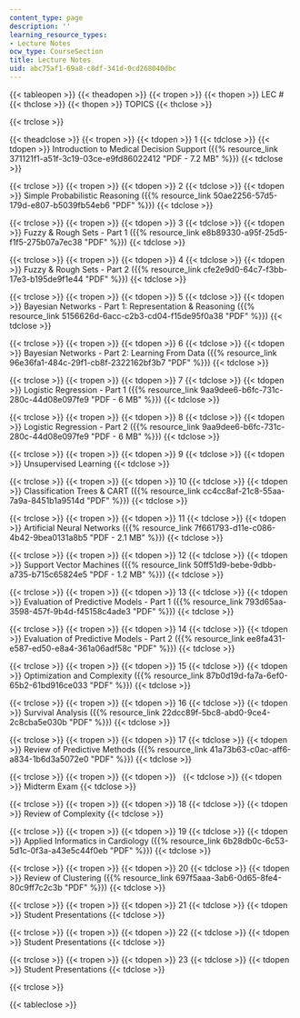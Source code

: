 ```yaml
---
content_type: page
description: ''
learning_resource_types:
- Lecture Notes
ocw_type: CourseSection
title: Lecture Notes
uid: abc75af1-69a8-c8df-341d-0cd268040dbc
---
```


{{< tableopen >}}
{{< theadopen >}}
{{< tropen >}}
{{< thopen >}}
LEC #
{{< thclose >}}
{{< thopen >}}
TOPICS
{{< thclose >}}

{{< trclose >}}

{{< theadclose >}}
{{< tropen >}}
{{< tdopen >}}
1
{{< tdclose >}}
{{< tdopen >}}
Introduction to Medical Decision Support ({{% resource_link 371121f1-a51f-3c19-03ce-e9fd86022412 "PDF - 7.2 MB" %}})
{{< tdclose >}}

{{< trclose >}}
{{< tropen >}}
{{< tdopen >}}
2
{{< tdclose >}}
{{< tdopen >}}
Simple Probabilistic Reasoning ({{% resource_link 50ae2256-57d5-179d-e807-b5039fb54eb6 "PDF" %}})
{{< tdclose >}}

{{< trclose >}}
{{< tropen >}}
{{< tdopen >}}
3
{{< tdclose >}}
{{< tdopen >}}
Fuzzy & Rough Sets - Part 1 ({{% resource_link e8b89330-a95f-25d5-f1f5-275b07a7ec38 "PDF" %}})
{{< tdclose >}}

{{< trclose >}}
{{< tropen >}}
{{< tdopen >}}
4
{{< tdclose >}}
{{< tdopen >}}
Fuzzy & Rough Sets - Part 2 ({{% resource_link cfe2e9d0-64c7-f3bb-17e3-b195de9f1e44 "PDF" %}})
{{< tdclose >}}

{{< trclose >}}
{{< tropen >}}
{{< tdopen >}}
5
{{< tdclose >}}
{{< tdopen >}}
Bayesian Networks - Part 1: Representation & Reasoning ({{% resource_link 5156626d-6acc-c2b3-cd04-f15de95f0a38 "PDF" %}})
{{< tdclose >}}

{{< trclose >}}
{{< tropen >}}
{{< tdopen >}}
6
{{< tdclose >}}
{{< tdopen >}}
Bayesian Networks - Part 2: Learning From Data ({{% resource_link 96e36fa1-484c-29f1-cb8f-2322162bf3b7 "PDF" %}})
{{< tdclose >}}

{{< trclose >}}
{{< tropen >}}
{{< tdopen >}}
7
{{< tdclose >}}
{{< tdopen >}}
Logistic Regression - Part 1 ({{% resource_link 9aa9dee6-b6fc-731c-280c-44d08e097fe9 "PDF - 6 MB" %}})
{{< tdclose >}}

{{< trclose >}}
{{< tropen >}}
{{< tdopen >}}
8
{{< tdclose >}}
{{< tdopen >}}
Logistic Regression - Part 2 ({{% resource_link 9aa9dee6-b6fc-731c-280c-44d08e097fe9 "PDF - 6 MB" %}})
{{< tdclose >}}

{{< trclose >}}
{{< tropen >}}
{{< tdopen >}}
9
{{< tdclose >}}
{{< tdopen >}}
Unsupervised Learning
{{< tdclose >}}

{{< trclose >}}
{{< tropen >}}
{{< tdopen >}}
10
{{< tdclose >}}
{{< tdopen >}}
Classification Trees & CART ({{% resource_link cc4cc8af-21c8-55aa-7a9a-8451b1a9514d "PDF" %}})
{{< tdclose >}}

{{< trclose >}}
{{< tropen >}}
{{< tdopen >}}
11
{{< tdclose >}}
{{< tdopen >}}
Artificial Neural Networks ({{% resource_link 7f661793-d11e-c086-4b42-9bea0131a8b5 "PDF - 2.1 MB" %}})
{{< tdclose >}}

{{< trclose >}}
{{< tropen >}}
{{< tdopen >}}
12
{{< tdclose >}}
{{< tdopen >}}
Support Vector Machines ({{% resource_link 50ff51d9-bebe-9dbb-a735-b715c65824e5 "PDF - 1.2 MB" %}})
{{< tdclose >}}

{{< trclose >}}
{{< tropen >}}
{{< tdopen >}}
13
{{< tdclose >}}
{{< tdopen >}}
Evaluation of Predictive Models - Part 1 ({{% resource_link 793d65aa-3598-457f-9b4d-f45158c4ade3 "PDF" %}})
{{< tdclose >}}

{{< trclose >}}
{{< tropen >}}
{{< tdopen >}}
14
{{< tdclose >}}
{{< tdopen >}}
Evaluation of Predictive Models - Part 2 ({{% resource_link ee8fa431-e587-ed50-e8a4-361a06adf58c "PDF" %}})
{{< tdclose >}}

{{< trclose >}}
{{< tropen >}}
{{< tdopen >}}
15
{{< tdclose >}}
{{< tdopen >}}
Optimization and Complexity ({{% resource_link 87b0d19d-fa7a-6ef0-65b2-61bd916ce033 "PDF" %}})
{{< tdclose >}}

{{< trclose >}}
{{< tropen >}}
{{< tdopen >}}
16
{{< tdclose >}}
{{< tdopen >}}
Survival Analysis ({{% resource_link 22dcc89f-5bc8-abd0-9ce4-2c8cba5e030b "PDF" %}})
{{< tdclose >}}

{{< trclose >}}
{{< tropen >}}
{{< tdopen >}}
17
{{< tdclose >}}
{{< tdopen >}}
Review of Predictive Methods ({{% resource_link 41a73b63-c0ac-aff6-a834-1b6d3a5072e0 "PDF" %}})
{{< tdclose >}}

{{< trclose >}}
{{< tropen >}}
{{< tdopen >}}
 
{{< tdclose >}}
{{< tdopen >}}
Midterm Exam
{{< tdclose >}}

{{< trclose >}}
{{< tropen >}}
{{< tdopen >}}
18
{{< tdclose >}}
{{< tdopen >}}
Review of Complexity
{{< tdclose >}}

{{< trclose >}}
{{< tropen >}}
{{< tdopen >}}
19
{{< tdclose >}}
{{< tdopen >}}
Applied Informatics in Cardiology ({{% resource_link 6b28db0c-6c53-5d1c-0f3a-a43e5c44f0eb "PDF" %}})
{{< tdclose >}}

{{< trclose >}}
{{< tropen >}}
{{< tdopen >}}
20
{{< tdclose >}}
{{< tdopen >}}
Review of Clustering ({{% resource_link 697f5aaa-3ab6-0d65-8fe4-80c9ff7c2c3b "PDF" %}})
{{< tdclose >}}

{{< trclose >}}
{{< tropen >}}
{{< tdopen >}}
21
{{< tdclose >}}
{{< tdopen >}}
Student Presentations
{{< tdclose >}}

{{< trclose >}}
{{< tropen >}}
{{< tdopen >}}
22
{{< tdclose >}}
{{< tdopen >}}
Student Presentations
{{< tdclose >}}

{{< trclose >}}
{{< tropen >}}
{{< tdopen >}}
23
{{< tdclose >}}
{{< tdopen >}}
Student Presentations
{{< tdclose >}}

{{< trclose >}}

{{< tableclose >}}